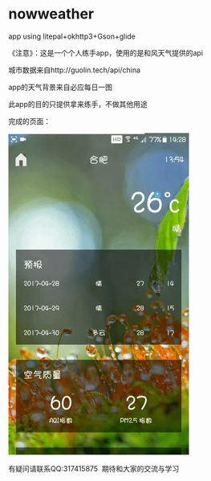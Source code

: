 # nowweather

app using litepal+okhttp3+Gson+glide


《注意》：这是一个个人练手app，使用的是和风天气提供的api

城市数据来自http://guolin.tech/api/china

app的天气背景来自必应每日一图

此app的目的只提供拿来练手，不做其他用途

完成的页面：


![gif](https://github.com/fczdev/Gif-Src/blob/master/show_noweather.gif)


有疑问请联系QQ:317415875  期待和大家的交流与学习

